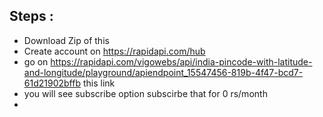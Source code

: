 ## Steps :  
- Download Zip of this
- Create account on https://rapidapi.com/hub
- go on https://rapidapi.com/vigowebs/api/india-pincode-with-latitude-and-longitude/playground/apiendpoint_15547456-819b-4f47-bcd7-61d21902bffb this link
- you will see subscribe option subscirbe that for 0 rs/month
- 
